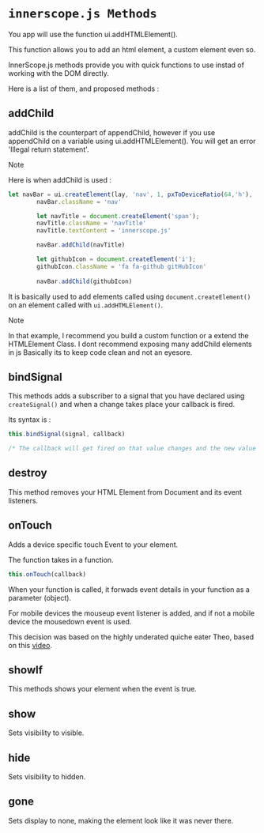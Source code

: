 # ```innerscope.js Methods```

You app will use the function ui.addHTMLElement().

This function allows you to add an html element, a custom element even so.

InnerScope.js methods provide you with quick functions to use instad of working with the DOM directly.

Here is a list of them, and proposed methods :

## addChild

addChild is the counterpart of appendChild, however if you use appendChild on a variable using ui.addHTMLElement().
You will get an error 'Illegal return statement'.

> [!NOTE]
> Here is when addChild is used :

```javascript
let navBar = ui.createElement(lay, 'nav', 1, pxToDeviceRatio(64,'h'), '')
        navBar.className = 'nav'

        let navTitle = document.createElement('span');
        navTitle.className = 'navTitle'
        navTitle.textContent = 'innerscope.js'

        navBar.addChild(navTitle)

        let githubIcon = document.createElement('i');
        githubIcon.className = 'fa fa-github gitHubIcon'
        
        navBar.addChild(githubIcon)
```

It is basically used to add elements called using `document.createElement()` on an element called with `ui.addHTMLElement()`.

> [!NOTE]
> In that example, I recommend you build a custom function or a extend the HTMLElement Class.
> I dont recommend exposing many addChild elements in js
> Basically its to keep code clean and not an eyesore.

## bindSignal

This methods adds a subscriber to a signal that you have declared using `createSignal()` and when a change takes place your callback is fired.

Its syntax is :

```javascript
this.bindSignal(signal, callback)

/* The callback will get fired on that value changes and the new value will be passed into the callback */
```

## destroy

This method  removes your HTML Element from Document and its event listeners.

## onTouch

Adds a device specific touch Event to your element.

The function takes in a function.

```javascript
this.onTouch(callback)
```

When your function is called, it forwads event details in your function as a parameter (object).

For mobile devices the mouseup event listener is added, and if not a mobile device the mousedown event is used.

This decision was based on the highly underated quiche eater Theo, based on this [video](https://youtu.be/yaMGtiPckAQ?si=KaLTbL66QgrcxgEb).

## showIf

This methods shows your element when the event is true.

## show

Sets visibility to visible.

## hide

Sets visibility to hidden.

## gone

Sets display to none, making the element look like it was never there.
